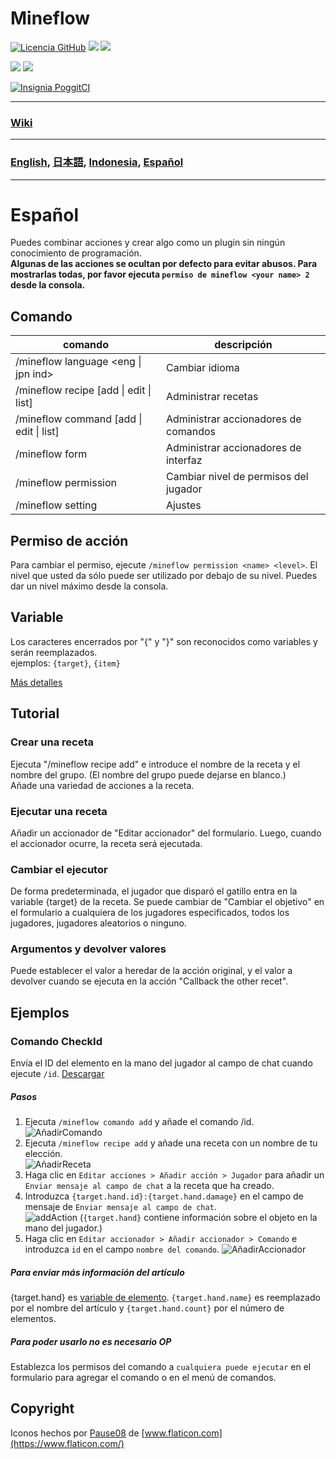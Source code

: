 # Mineflow

[![Licencia GitHub](https://img.shields.io/badge/license-UIUC/NCSA-blue.svg)](https://github.com/aieuo/Mineflow/blob/master/LICENSE) [![](https://poggit.pmmp.io/shield.state/Mineflow)](https://poggit.pmmp.io/p/Mineflow) [![](https://poggit.pmmp.io/shield.api/Mineflow)](https://poggit.pmmp.io/p/Mineflow)

[![](https://poggit.pmmp.io/shield.dl/Mineflow)](https://poggit.pmmp.io/p/Mineflow) [![](https://poggit.pmmp.io/shield.dl.total/Mineflow)](https://poggit.pmmp.io/p/Mineflow)

[![Insignia PoggitCI](https://poggit.pmmp.io/ci.badge/aieuo/Mineflow/Mineflow)](https://poggit.pmmp.io/ci/aieuo/Mineflow/Mineflow)

---

### [Wiki](https://Mineflow.github.io/docs)

---

### [English](/README.md), [日本語](/.github/readme/jpn.md), [Indonesia](/.github/readme/ind.md), [Español](/.github/readme/spa.md)

---

# Español

Puedes combinar acciones y crear algo como un plugin sin ningún conocimiento de programación.  
**Algunas de las acciones se ocultan por defecto para evitar abusos. Para mostrarlas todas, por favor ejecuta `permiso de mineflow <your name> 2` desde la consola.**

## Comando

| comando                                         | descripción                           |
| ----------------------------------------------- | ------------------------------------- |
| /mineflow language <eng &#124; jpn ind>         | Cambiar idioma                        |
| /mineflow recipe [add &#124; edit &#124; list]  | Administrar recetas                   |
| /mineflow command [add &#124; edit &#124; list] | Administrar accionadores de comandos  |
| /mineflow form                                  | Administrar accionadores de interfaz  |
| /mineflow permission <name> <level>             | Cambiar nivel de permisos del jugador |
| /mineflow setting                               | Ajustes                               |

## Permiso de acción

Para cambiar el permiso, ejecute `/mineflow permission <name> <level>`. El nivel que usted da sólo puede ser utilizado por debajo de su nivel. Puedes dar un nivel máximo desde la consola.

## Variable

Los caracteres encerrados por "{" y "}" son reconocidos como variables y serán reemplazados.  
ejemplos: `{target}`, `{item}`

[Más detalles](https://mineflow.github.io/docs/eng/#/variable/about)

## Tutorial

### Crear una receta

Ejecuta "/mineflow recipe add" e introduce el nombre de la receta y el nombre del grupo. (El nombre del grupo puede dejarse en blanco.)  
Añade una variedad de acciones a la receta.

### Ejecutar una receta

Añadir un accionador de "Editar accionador" del formulario. Luego, cuando el accionador ocurre, la receta será ejecutada.

### Cambiar el ejecutor

De forma predeterminada, el jugador que disparó el gatillo entra en la variable {target} de la receta. Se puede cambiar de "Cambiar el objetivo" en el formulario a cualquiera de los jugadores especificados, todos los jugadores, jugadores aleatorios o ninguno.

### Argumentos y devolver valores

Puede establecer el valor a heredar de la acción original, y el valor a devolver cuando se ejecuta en la acción "Callback the other recet".

## Ejemplos

### Comando CheckId

Envía el ID del elemento en la mano del jugador al campo de chat cuando ejecute `/id`. [Descargar](https://github.com/aieuo/MineflowExamples/blob/master/checkId.json)

##### Pasos

1. Ejecuta `/mineflow comando add` y añade el comando /id.  
   ![AñadirComando](https://github.com/aieuo/images/blob/master/mineflow/eng/CheckId_1.png?raw=true)
2. Ejecuta `/mineflow recipe add` y añade una receta con un nombre de tu elección.  
   ![AñadirReceta](https://github.com/aieuo/images/blob/master/mineflow/eng/CheckId_2.png?raw=true)
3. Haga clic en `Editar acciones > Añadir acción > Jugador` para añadir un `Enviar mensaje al campo de chat` a la receta que ha creado.
4. Introduzca `{target.hand.id}:{target.hand.damage}` en el campo de mensaje de `Enviar mensaje al campo de chat`.  
   ![addAction](https://github.com/aieuo/images/blob/master/mineflow/eng/CheckId_3.png?raw=true) (`{target.hand}` contiene información sobre el objeto en la mano del jugador.)
5. Haga clic en `Editar accionador > Añadir accionador > Comando` e introduzca `id` en el campo `nombre del comando`. ![AñadirAccionador](https://github.com/aieuo/images/blob/master/mineflow/eng/CheckId_4.png?raw=true)

##### Para enviar más información del artículo

{target.hand} es [variable de elemento](https://github.com/aieuo/Mineflow/wiki/Variable#item). `{target.hand.name}` es reemplazado por el nombre del artículo y `{target.hand.count}` por el número de elementos.

##### Para poder usarlo no es necesario OP

Establezca los permisos del comando a `cualquiera puede ejecutar` en el formulario para agregar el comando o en el menú de comandos.

## Copyright

Iconos hechos por [Pause08](https://www.flaticon.com/authors/pause08) de [www.flaticon.com](https://www.flaticon.com/)
